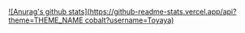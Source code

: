 [![Anurag's github stats](https://github-readme-stats.vercel.app/api?theme=THEME_NAME cobalt?username=Toyaya)](https://github.com/anuraghazra/github-readme-stats)
